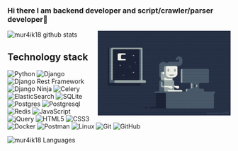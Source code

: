 ### Hi there I am backend developer and script/crawler/parser developer👋

<img align="right" alt="GIF" src="https://github.com/mur4ik18/mur4ik18/blob/main/e426702edf874b181aced1e2fa5c6cde.gif?raw=true" width="300" height="192" />

![mur4ik18 github stats](https://github-readme-stats.vercel.app/api?username=mur4ik18&show_icons=true&theme=dracula&include_all_commits=false)
<!-- [![Anurag's GitHub stats-Light](https://github-readme-stats.vercel.app/api?username=mur4ik18&show_icons=true&theme=default#gh-light-mode-only)](https://github.com/anuraghazra/github-readme-stats#gh-light-mode-only) -->
<!-- ![Anurag's GitHub stats](https://github-readme-stats.vercel.app/api?username=mur4ik18&count_private=true) -->

## Technology stack

![Python](https://img.shields.io/badge/-Python-black?style=flat-square&logo=Python)
![Django](https://img.shields.io/badge/-Django-0aad48?style=flat-square&logo=Django)
![Django Rest Framework](https://img.shields.io/badge/DRF-red?style=flat-square&logo=Django)
![Django Ninja](https://img.shields.io/badge/-Django_Ninja-%234B32C3?style=flat-square&logo=Django)
![Celery](https://img.shields.io/badge/-Celery-%2300C7B7?style=flat-square&logo=Celery)
![ElasticSearch](https://img.shields.io/badge/-ElasticSearch-005571?style=flat-square&logo=elasticsearch)
![SQLite](https://img.shields.io/badge/sqlite-%2307405e.svg?style=flat-square&logo=sqlite&logoColor=white)
![Postgres](https://img.shields.io/badge/postgres-%23316192.svg?style=flat-square&logo=postgresql&logoColor=white)
![Postgresql](https://img.shields.io/badge/-Postgresql-%232c3e50?style=flat-square&logo=Postgresql)
![Redis](https://img.shields.io/badge/-Redis-FCA121?style=flat-square&logo=Redis)
![JavaScript](https://img.shields.io/badge/-JavaScript-%23F7DF1C?style=flat-square&logo=javascript&logoColor=000000&labelColor=%23F7DF1C&color=%23FFCE5A)
![jQuery](https://img.shields.io/badge/jquery-%230769AD.svg?style=flat-square&logo=jquery&logoColor=white)
![HTML5](https://img.shields.io/badge/-HTML5-%23E44D27?style=flat-square&logo=html5&logoColor=ffffff)
![CSS3](https://img.shields.io/badge/-CSS3-%231572B6?style=flat-square&logo=css3)
![Docker](https://img.shields.io/badge/-Docker-46a2f1?style=flat-square&logo=docker&logoColor=white)
![Postman](https://img.shields.io/badge/Postman-FCA121?style=flat-square&logo=postman)
![Linux](https://img.shields.io/badge/Linux-black?style=flat-square&logo=linux)
![Git](https://img.shields.io/badge/-Git-black?style=flat-square&logo=git)
![GitHub](https://img.shields.io/badge/-GitHub-181717?style=flat-square&logo=github)


![mur4ik18 Languages](https://github-readme-stats.vercel.app/api/top-langs/?username=mur4ik18&layout=compact&count_private=true&theme=dracula&hide_rank=25)

<!--
**mur4ik18/mur4ik18** is a ✨ _special_ ✨ repository because its `README.md` (this file) appears on your GitHub profile.

Here are some ideas to get you started:

- 🔭 I’m currently working on ...
- 🌱 I’m currently learning ...
- 👯 I’m looking to collaborate on ...
- 🤔 I’m looking for help with ...
- 💬 Ask me about ...
- 📫 How to reach me: ...
- 😄 Pronouns: ...
- ⚡ Fun fact: ...

-->

